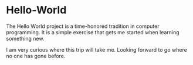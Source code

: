 # Hello-World
The Hello World project is a time-honored tradition in computer programming. 
It is a simple exercise that gets me started when learning something new.

I am very curious where this trip will take me.
Looking forward to go where no one has gone before.
